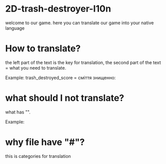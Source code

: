 # 2D-trash-destroyer-I10n
welcome to our game. here you can translate our game into your native language

# How to translate?
the left part of the text is the key for translation, the second part of the text = what you need to translate. 

Example: trash_destroyed_score = сміття знищенно: 

# what should I not translate?
what has "<text>". 

Example:<hi>

# why file have "#"?

this is categories for translation 


